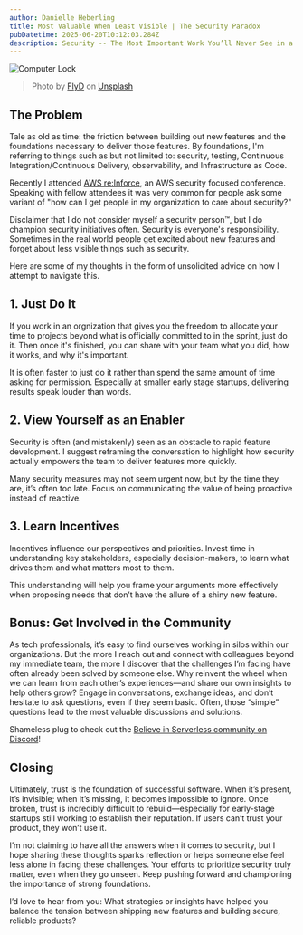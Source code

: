 ```yaml
---
author: Danielle Heberling
title: Most Valuable When Least Visible | The Security Paradox
pubDatetime: 2025-06-20T10:12:03.284Z
description: Security -- The Most Important Work You’ll Never See in a Sprint Demo
---
```


![Computer Lock](/assets/computer-padlock.jpg)

> Photo by <a href="https://unsplash.com/@flyd2069?utm_content=creditCopyText&utm_medium=referral&utm_source=unsplash">FlyD</a> on <a href="https://unsplash.com/photos/pink-and-silver-padlock-on-black-computer-keyboard-F7aZ8G7gGBQ?utm_content=creditCopyText&utm_medium=referral&utm_source=unsplash">Unsplash</a>

## The Problem

Tale as old as time: the friction between building out new features and the foundations necessary to deliver those features. By foundations, I'm referring to things such as but not limited to: security, testing, Continuous Integration/Continuous Delivery, observability, and Infrastructure as Code.

Recently I attended [AWS re:Inforce](https://reinforce.awsevents.com/), an AWS security focused conference. Speaking with fellow attendees it was very common for people ask some variant of "how can I get people in my organization to care about security?"

Disclaimer that I do not consider myself a security person™️, but I do champion security initiatives often. Security is everyone's responsibility. Sometimes in the real world people get excited about new features and forget about less visible things such as security.

Here are some of my thoughts in the form of unsolicited advice on how I attempt to navigate this.

## 1. Just Do It

If you work in an orgnization that gives you the freedom to allocate your time to projects beyond what is officially committed to in the sprint, just do it. Then once it's finished, you can share with your team what you did, how it works, and why it's important.

It is often faster to just do it rather than spend the same amount of time asking for permission. Especially at smaller early stage startups, delivering results speak louder than words.

## 2. View Yourself as an Enabler

Security is often (and mistakenly) seen as an obstacle to rapid feature development. I suggest reframing the conversation to highlight how security actually empowers the team to deliver features more quickly.

Many security measures may not seem urgent now, but by the time they are, it’s often too late. Focus on communicating the value of being proactive instead of reactive.

## 3. Learn Incentives

Incentives influence our perspectives and priorities. Invest time in understanding key stakeholders, especially decision-makers, to learn what drives them and what matters most to them.

This understanding will help you frame your arguments more effectively when proposing needs that don’t have the allure of a shiny new feature.

## Bonus: Get Involved in the Community

As tech professionals, it’s easy to find ourselves working in silos within our organizations. But the more I reach out and connect with colleagues beyond my immediate team, the more I discover that the challenges I’m facing have often already been solved by someone else. Why reinvent the wheel when we can learn from each other’s experiences—and share our own insights to help others grow? Engage in conversations, exchange ideas, and don’t hesitate to ask questions, even if they seem basic. Often, those “simple” questions lead to the most valuable discussions and solutions.

Shameless plug to check out the [Believe in Serverless community on Discord](https://www.believeinserverless.com/)!

## Closing

Ultimately, trust is the foundation of successful software. When it’s present, it’s invisible; when it’s missing, it becomes impossible to ignore. Once broken, trust is incredibly difficult to rebuild—especially for early-stage startups still working to establish their reputation. If users can’t trust your product, they won’t use it.

I’m not claiming to have all the answers when it comes to security, but I hope sharing these thoughts sparks reflection or helps someone else feel less alone in facing these challenges. Your efforts to prioritize security truly matter, even when they go unseen. Keep pushing forward and championing the importance of strong foundations.

I’d love to hear from you: What strategies or insights have helped you balance the tension between shipping new features and building secure, reliable products?
<br />
<br />
